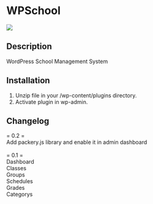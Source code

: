 # WPSchool

<img src="https://i.ibb.co/cNQVmgv/screencapture-jerl92-tk-me-wp-admin-admin-php-2020-03-27-03-29-04.png" />

## Description

WordPress School Management System

## Installation

1. Unzip file in your /wp-content/plugins directory.
2. Activate plugin in wp-admin.

## Changelog

= 0.2 =</br>
Add packery.js library and enable it in admin dashboard</br>
</br>
= 0.1 =</br>
Dashboard</br>
Classes</br>
Groups</br>
Schedules</br>
Grades</br>
Categorys